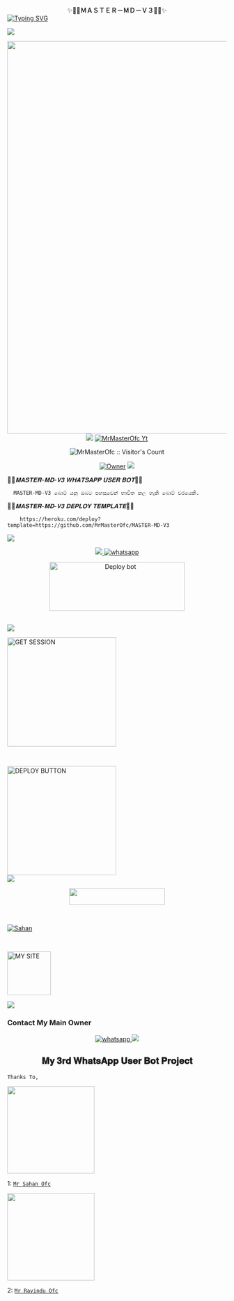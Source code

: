 <div align="center">
    ✨<b>👨‍💻ＭＡＳＴＥＲ－ＭＤ－Ｖ３👨‍💻</b>✨</b> 


<div align="left">
<a href="https://git.io/typing-svg"><img src="https://readme-typing-svg.demolab.com?font=Rubik+Dirt&size=65&pause=1000&color=F72C3F&background=FF20A500&center=true&vCenter=true&width=1000&height=150&lines=MASTER+MD-V3" alt="Typing SVG" /></a>   
</p> 

<img src="https://user-images.githubusercontent.com/73097560/115834477-dbab4500-a447-11eb-908a-139a6edaec5c.gif">
   <p align="center">
<a href="https://github.com/MrMasterOfc">
    <img src="https://telegra.ph/file/83ae294a17351afb2773d.jpg" width="900px">
  </a>
<img src="https://user-images.githubusercontent.com/73097560/115834477-dbab4500-a447-11eb-908a-139a6edaec5c.gif">

  <a aria-label="MASTER_MD is free to use" href="https://youtube.com/@sahanmaduwantha2006" target="_blank">
    <img alt="MrMasterOfc Yt" src="https://img.shields.io/youtube/channel/subscribers/UCDB6GZMdSfsmPN9gqxxqnMQ" target="_blank" />
  </a>

</p>
<p align="center"><img src="https://profile-counter.glitch.me/{MrMasterOfc}/count.svg" alt="MrMasterOfc :: Visitor's Count" /></p>

<p align="center">

 <a href="https://github.com/MrMasterOfc">
 <img title="Owner" src="https://img.shields.io/badge/MrMasterOfc-darkred?style=flat-square&logo=github&label=owner"></a>
   <a href="https://github.com/MrMasterOfc">
    <img src="https://img.shields.io/github/followers/MrMasterOfc?style=flat-square&logo=github&color=darkred">
  </a>
  

 
 </p>

  
👨‍💻_𝐌𝐀𝐒𝐓𝐄𝐑-𝐌𝐃-𝐕𝟑 𝐖𝐇𝐀𝐓𝐒𝐀𝐏𝐏 𝐔𝐒𝐄𝐑 𝐁𝐎𝐓_👨‍💻

      MASTER-MD-V3 බොට් යනු ඔබට පහසුවෙන් භාවිත කල හැකි බොට් වරයෙකි.
      
👨‍💻_𝐌𝐀𝐒𝐓𝐄𝐑-𝐌𝐃-𝐕𝟑 𝐃𝐄𝐏𝐋𝐎𝐘 𝐓𝐄𝐌𝐏𝐋𝐀𝐓𝐄_👨‍💻

        https://heroku.com/deploy?template=https://github.com/MrMasterOfc/MASTER-MD-V3

 <img src="https://user-images.githubusercontent.com/73097560/115834477-dbab4500-a447-11eb-908a-139a6edaec5c.gif">

<p align="center">

  <a aria-label="WhatsApp Supported Channel" href="https://whatsapp.com/channel/0029VaWWZa1G3R3c4TPADo0M" target="_blank">
      <img src="https://user-images.githubusercontent.com/73097560/115834477-dbab4500-a447-11eb-908a-139a6edaec5c.gif">
    <img alt="whatsapp" src="https://img.shields.io/badge/Join Channel-25D366?style=for-the-badge&logo=whatsapp&logoColor=white" />
  </a>
  <p align="center">
<a href="https://github.com/MrMasterOfc/MASTER-MD-V3/fork" target="blank"><img align="center" src="https://i.imgur.com/cxaSEWe.png" alt="Deploy bot" height="112" width="310" /></a>
  <div>
<br>
<img src="https://user-images.githubusercontent.com/73097560/115834477-dbab4500-a447-11eb-908a-139a6edaec5c.gif">

<a href="https://replit.com/@SahanMadu/MASTER-MD-V3-2"><img src="https://img.shields.io/badge/GET-SESSION-black" alt="GET SESSION" width="250"></a>

<br>

<a href="https://master-md-v3-deploy.vercel.app/"><img src="https://img.shields.io/badge/DEPLOY-BUTTON-black" alt="DEPLOY BUTTON" width="250"></a>
<br>
<img src="https://user-images.githubusercontent.com/73097560/115834477-dbab4500-a447-11eb-908a-139a6edaec5c.gif">

<p align="center"><a href="https://toystack.ai"> <img src="https://img.shields.io/badge/Toystack%20Account-blue?style=for-the-badge&logo=Toystack" width="220" height="38.45"/></a></p>
<br>

[![Sahan](https://img.shields.io/badge/elisa_deploy_on_render-000000?style=for-the-badge&logo=render&logoColor=white&buttcode=1n2i3m4a)](https://docs.render.com/free)

<br>

<a href="https://mr-sahan-ofc.vercel.app/"><img src="https://img.shields.io/badge/MY-SITE-black" alt="MY SITE" width="100"></a>

<img src="https://user-images.githubusercontent.com/73097560/115834477-dbab4500-a447-11eb-908a-139a6edaec5c.gif">

### Contact My Main Owner
 <p align="center">

  <a aria-label="Owner WhatsApp Channel" href="https://wa.me/+94720797915?text=Hey_Sahan_🔥" target="_blank">
    <img alt="whatsapp" src="https://img.shields.io/badge/WhatsApp Owner-25D366?style=for-the-badge&logo=whatsapp&logoColor=white" />
  </a>


<img src="https://user-images.githubusercontent.com/73097560/115834477-dbab4500-a447-11eb-908a-139a6edaec5c.gif">

<h2 align="center"> 
𝐌𝐲 𝟑𝐫𝐝 𝐖𝐡𝐚𝐭𝐬𝐀𝐩𝐩 𝐔𝐬𝐞𝐫 𝐁𝐨𝐭 𝐏𝐫𝐨𝐣𝐞𝐜𝐭</h2>

`Thanks To,`

<p align="left">
<a href="https://github.com/MrMasterOfc">
    <img src="https://telegra.ph/file/951c7ead81ade5612d70d.jpg" width="200px">
  </a>
    
1: [`Mr Sahan Ofc`](https://wa.me/+94720797915)
<br>
<p align="left">
<a href="https://github.com/ravidiadithya">
    <img src="https://telegra.ph/file/9f2b1fe4fd109d81dfc19.jpg" width="200px">
  </a>
    
  2: [`Mr Ravindu Ofc`](https://wa.me/+94768680481)


